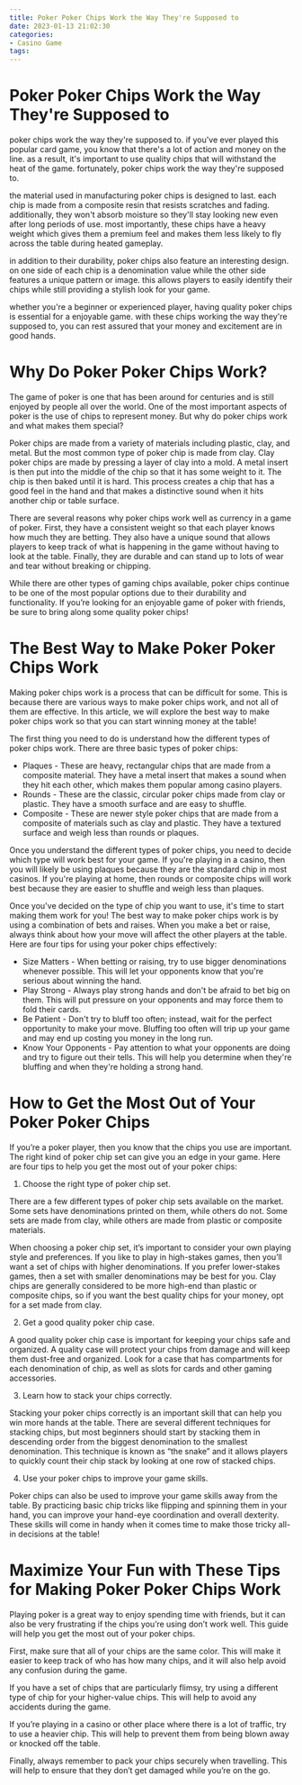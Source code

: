 ```yaml
---
title: Poker Poker Chips Work the Way They're Supposed to
date: 2023-01-13 21:02:30
categories:
- Casino Game
tags:
---
```



#  Poker Poker Chips Work the Way They're Supposed to



 poker chips work the way they're supposed to. if you've ever played this popular card game, you know that there's a lot of action and money on the line. as a result, it's important to use quality chips that will withstand the heat of the game. fortunately, poker chips work the way they're supposed to.


the material used in manufacturing poker chips is designed to last. each chip is made from a composite resin that resists scratches and fading. additionally, they won't absorb moisture so they'll stay looking new even after long periods of use. most importantly, these chips have a heavy weight which gives them a premium feel and makes them less likely to fly across the table during heated gameplay.


in addition to their durability, poker chips also feature an interesting design. on one side of each chip is a denomination value while the other side features a unique pattern or image. this allows players to easily identify their chips while still providing a stylish look for your game.


whether you're a beginner or experienced player, having quality poker chips is essential for a enjoyable game. with these chips working the way they're supposed to, you can rest assured that your money and excitement are in good hands.

#  Why Do Poker Poker Chips Work?

The game of poker is one that has been around for centuries and is still enjoyed by people all over the world. One of the most important aspects of poker is the use of chips to represent money. But why do poker chips work and what makes them special?

Poker chips are made from a variety of materials including plastic, clay, and metal. But the most common type of poker chip is made from clay. Clay poker chips are made by pressing a layer of clay into a mold. A metal insert is then put into the middle of the chip so that it has some weight to it. The chip is then baked until it is hard. This process creates a chip that has a good feel in the hand and that makes a distinctive sound when it hits another chip or table surface.

There are several reasons why poker chips work well as currency in a game of poker. First, they have a consistent weight so that each player knows how much they are betting. They also have a unique sound that allows players to keep track of what is happening in the game without having to look at the table. Finally, they are durable and can stand up to lots of wear and tear without breaking or chipping.

While there are other types of gaming chips available, poker chips continue to be one of the most popular options due to their durability and functionality. If you’re looking for an enjoyable game of poker with friends, be sure to bring along some quality poker chips!

#  The Best Way to Make Poker Poker Chips Work

Making poker chips work is a process that can be difficult for some. This is because there are various ways to make poker chips work, and not all of them are effective. In this article, we will explore the best way to make poker chips work so that you can start winning money at the table!

The first thing you need to do is understand how the different types of poker chips work. There are three basic types of poker chips:
- Plaques - These are heavy, rectangular chips that are made from a composite material. They have a metal insert that makes a sound when they hit each other, which makes them popular among casino players.
- Rounds - These are the classic, circular poker chips made from clay or plastic. They have a smooth surface and are easy to shuffle.
- Composite - These are newer style poker chips that are made from a composite of materials such as clay and plastic. They have a textured surface and weigh less than rounds or plaques.

Once you understand the different types of poker chips, you need to decide which type will work best for your game. If you're playing in a casino, then you will likely be using plaques because they are the standard chip in most casinos. If you're playing at home, then rounds or composite chips will work best because they are easier to shuffle and weigh less than plaques.

Once you've decided on the type of chip you want to use, it's time to start making them work for you! The best way to make poker chips work is by using a combination of bets and raises. When you make a bet or raise, always think about how your move will affect the other players at the table. Here are four tips for using your poker chips effectively:
- Size Matters - When betting or raising, try to use bigger denominations whenever possible. This will let your opponents know that you're serious about winning the hand.
- Play Strong - Always play strong hands and don't be afraid to bet big on them. This will put pressure on your opponents and may force them to fold their cards.
- Be Patient - Don't try to bluff too often; instead, wait for the perfect opportunity to make your move. Bluffing too often will trip up your game and may end up costing you money in the long run.
- Know Your Opponents - Pay attention to what your opponents are doing and try to figure out their tells. This will help you determine when they're bluffing and when they're holding a strong hand.

#  How to Get the Most Out of Your Poker Poker Chips

If you’re a poker player, then you know that the chips you use are important. The right kind of poker chip set can give you an edge in your game. Here are four tips to help you get the most out of your poker chips:

1. Choose the right type of poker chip set.

There are a few different types of poker chip sets available on the market. Some sets have denominations printed on them, while others do not. Some sets are made from clay, while others are made from plastic or composite materials.

When choosing a poker chip set, it’s important to consider your own playing style and preferences. If you like to play in high-stakes games, then you’ll want a set of chips with higher denominations. If you prefer lower-stakes games, then a set with smaller denominations may be best for you. Clay chips are generally considered to be more high-end than plastic or composite chips, so if you want the best quality chips for your money, opt for a set made from clay.

2. Get a good quality poker chip case.

A good quality poker chip case is important for keeping your chips safe and organized. A quality case will protect your chips from damage and will keep them dust-free and organized. Look for a case that has compartments for each denomination of chip, as well as slots for cards and other gaming accessories.

3. Learn how to stack your chips correctly.

Stacking your poker chips correctly is an important skill that can help you win more hands at the table. There are several different techniques for stacking chips, but most beginners should start by stacking them in descending order from the biggest denomination to the smallest denomination. This technique is known as “the snake” and it allows players to quickly count their chip stack by looking at one row of stacked chips.

4. Use your poker chips to improve your game skills.

Poker chips can also be used to improve your game skills away from the table. By practicing basic chip tricks like flipping and spinning them in your hand, you can improve your hand-eye coordination and overall dexterity. These skills will come in handy when it comes time to make those tricky all-in decisions at the table!

#  Maximize Your Fun with These Tips for Making Poker Poker Chips Work

Playing poker is a great way to enjoy spending time with friends, but it can also be very frustrating if the chips you’re using don’t work well. This guide will help you get the most out of your poker chips.

First, make sure that all of your chips are the same color. This will make it easier to keep track of who has how many chips, and it will also help avoid any confusion during the game.

If you have a set of chips that are particularly flimsy, try using a different type of chip for your higher-value chips. This will help to avoid any accidents during the game.

If you’re playing in a casino or other place where there is a lot of traffic, try to use a heavier chip. This will help to prevent them from being blown away or knocked off the table.

Finally, always remember to pack your chips securely when travelling. This will help to ensure that they don’t get damaged while you’re on the go.